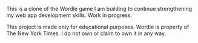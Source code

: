 This is a clone of the Wordle game I am building to continue strengthening my web app development skills. Work in progress.

This project is made only for educational purposes. Wordle is property of The New York Times. I do not own or claim to own it in any way.
